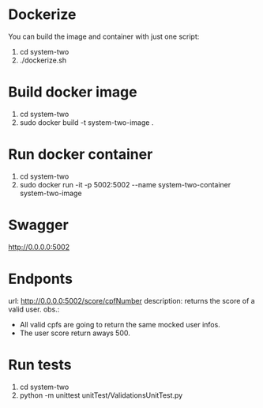 # Dockerize
You can build the image and container with just one script:
1. cd system-two
2. ./dockerize.sh

# Build docker image
1. cd system-two
2. sudo docker build -t system-two-image .

# Run docker container
1. cd system-two
2. sudo docker run -it -p 5002:5002 --name system-two-container system-two-image

# Swagger
http://0.0.0.0:5002

# Endponts
url: http://0.0.0.0:5002/score/cpfNumber
description: returns the score of a valid user.
obs.: 
- All valid cpfs are going to return the same mocked user infos.
- The user score return aways 500.

# Run tests
1. cd system-two
2. python -m unittest unitTest/ValidationsUnitTest.py

